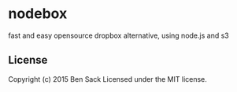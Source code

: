 # nodebox

fast and easy opensource dropbox alternative, using node.js and s3

## License
Copyright (c) 2015 Ben Sack
Licensed under the MIT license.
